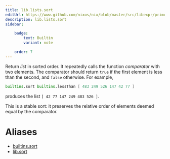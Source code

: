 ```yaml
---
title: lib.lists.sort
editUrl: https://www.github.com/nixos/nix/blob/master/src/libexpr/primops.cc
description: lib.lists.sort
sidebar:

    badge:
        text: Builtin
        variant: note

    order: 7
---
```


Return *list* in sorted order. It repeatedly calls the function
*comparator* with two elements. The comparator should return `true`
if the first element is less than the second, and `false` otherwise.
For example,

```nix
builtins.sort builtins.lessThan [ 483 249 526 147 42 77 ]
```

produces the list `[ 42 77 147 249 483 526 ]`.

This is a stable sort: it preserves the relative order of elements
deemed equal by the comparator.


# Aliases

- [builtins.sort](/reference/builtinssort)
- [lib.sort](/reference/libsort)


